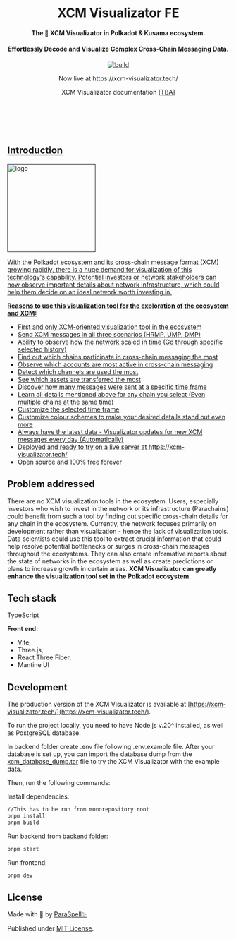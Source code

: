 
<br /><br />

<div align="center">
  <h1 align="center">XCM Visualizator FE</h1>
  <h4 align="center">The 🥇 XCM Visualizator in Polkadot & Kusama ecosystem.</h4>
  <h4 align="center">Effortlessly Decode and Visualize Complex Cross-Chain Messaging Data.</h4>
  <p align="center">
    <a href="https://github.com/paraspell/xcm-sdk/actions">
      <img alt="build" src="https://github.com/paraspell/xcm-api/actions/workflows/ci.yml/badge.svg" />
    </a>
  </p>
  <p align="center"> Now live at https://xcm-visualizator.tech/</p>
  <p>XCM Visualizator documentation <a href = "" \>[TBA]</p>
</div>

<br /><br />
<br /><br />

## Introduction
<img width="200" alt="logo" src="https://github.com/paraspell/xcm-tools/assets/55763425/2a2a071d-32c5-4fea-a6cb-fc5177c73548.png">


With the Polkadot ecosystem and its cross-chain message format (XCM) growing rapidly, there is a huge demand for visualization of this technology's capability.
Potential investors or network stakeholders can now observe important details about network infrastructure, which could help them decide on an ideal network worth investing in.

**Reasons to use this visualization tool for the exploration of the ecosystem and XCM:**

- First and only XCM-oriented visualization tool in the ecosystem
- Send XCM messages in all three scenarios (HRMP, UMP, DMP)
- Ability to observe how the network scaled in time (Go through specific selected history)
- Find out which chains participate in cross-chain messaging the most
- Observe which accounts are most active in cross-chain messaging
- Detect which channels are used the most
- See which assets are transferred the most
- Discover how many messages were sent at a specific time frame
- Learn all details mentioned above for any chain you select (Even multiple chains at the same time)
- Customize the selected time frame
- Customize colour schemes to make your desired details stand out even more
- Always have the latest data - Visualizator updates for new XCM messages every day (Automatically)
- Deployed and ready to try on a live server at https://xcm-visualizator.tech/
- Open source and 100% free forever

## Problem addressed

There are no XCM visualization tools in the ecosystem. Users, especially investors who wish to invest in the network or its infrastructure (Parachains) could benefit from such a tool by finding out specific cross-chain details for any chain in the ecosystem. Currently, the network focuses primarily on development rather than visualization - hence the lack of visualization tools. Data scientists could use this tool to extract crucial information that could help resolve potential bottlenecks or surges in cross-chain messages throughout the ecosystems. They can also create informative reports about the state of networks in the ecosystem as well as create predictions or plans to increase growth in certain areas. **XCM Visualizator can greatly enhance the visualization tool set in the Polkadot ecosystem.**

## Tech stack

TypeScript

**Front end:**

- Vite,
- Three.js,
- React Three Fiber,
- Mantine UI

## Development

The production version of the XCM Visualizator is available at [https://xcm-visualizator.tech/](https://xcm-visualizator.tech/).

To run the project locally, you need to have Node.js v.20^ installed, as well as PostgreSQL database.

In backend folder create .env file following .env.example file. After your database is set up, you can import the database dump from the [xcm_database_dump.tar](https://drive.google.com/file/d/1mBYi9zh8iuEWtQtcZdg-sgGtRwJFRLje/view?usp=sharing) file to try the XCM Visualizator with the example data.

Then, run the following commands:

Install dependencies:

```bash
//This has to be run from monorepository root
pnpm install
pnpm build
```

Run backend from [backend folder](https://github.com/paraspell/xcm-tools/tree/main/apps/visualizator-be):

```bash
pnpm start
```

Run frontend:

```bash
pnpm dev
```

## License

Made with 💛 by [ParaSpell✨](https://github.com/paraspell)

Published under [MIT License](https://github.com/paraspell/xcm-tools/blob/main/apps/visualizator-fe/LICENSE).
